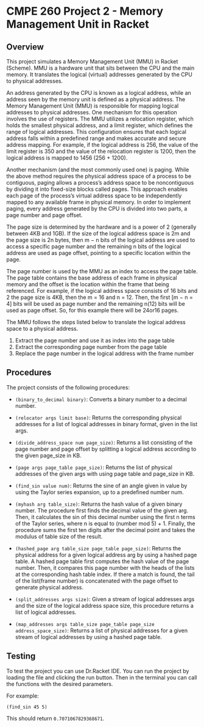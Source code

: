 # CMPE 260 Project 2 - Memory Management Unit in Racket

## Overview

This project simulates a Memory Management Unit (MMU) in Racket (Scheme). MMU is a hardware unit that sits between the CPU and the main memory. It translates the logical (virtual) addresses generated by the CPU to physical addresses.

An address generated by the CPU is known as a logical address, while an address seen by the memory unit is defined as a physical address. The Memory Management Unit (MMU) is responsible for mapping logical addresses to physical addresses. One mechanism for this operation involves the use of registers. The MMU utilizes a relocation register, which holds the smallest physical address, and a limit register, which defines the range of logical addresses. This configuration ensures that each logical address falls within a predefined range and makes accurate and secure address mapping. For example, if the logical address is 256, the value of the limit register is 350 and the value of the relocation register is 1200, then the logical address is mapped to 1456 (256 + 1200).

Another mechanism (and the most commonly used one) is paging. While the above method requires the physical address space of a process to be contiguous, paging allows a process’s address space to be noncontiguous by dividing it into fixed-size blocks called pages. This approach enables each page of the process’s virtual address space to be independently mapped to any available frame in physical memory. In order to implement paging, every address generated by the CPU is divided into two parts, a page number and page offset.

The page size is determined by the hardware and is a power of 2 (generally between 4KB and 1GB). If the size of the logical address space is 2m and the page size is 2n bytes, then m − n bits of the logical address are used to access a specific page number and the remaining n bits of the logical address are used as page offset, pointing to a specific location within the page.

The page number is used by the MMU as an index to access the page table. The page table contains the base address of each frame in physical memory and the offset is the location within the frame that being referenced. For example, if the logical address space consists of 16 bits and 2 the page size is 4KB, then the m = 16 and n = 12. Then, the first [m − n = 4] bits will be used as page number and the remaining n(12) bits will be used as page offset. So, for this example there will be 24or16 pages.

The MMU follows the steps listed below to translate the logical address space to a physical address.

1. Extract the page number and use it as index into the page table
2. Extract the corresponding page number from the page table
3. Replace the page number in the logical address with the frame number

## Procedures

The project consists of the following procedures:

- `(binary_to_decimal binary)`: Converts a binary number to a decimal number.

- `(relocator args limit base)`: Returns the corresponding physical addresses for a list of logical addresses in binary format, given in the list args.

- `(divide_address_space num page_size)`: Returns a list consisting of the page number and page offset by splitting a logical address according to the given page_size in KB.

- `(page args page_table page_size)`: Returns the list of physical addresses of the given args with using page table and page_size in KB.

- `(find_sin value num)`: Returns the sine of an angle given in value by using the Taylor series expansion, up to a predefined number num.

- `(myhash arg table_size)`: Returns the hash value of a given binary number. The procedure first finds the decimal value of the given arg. Then, it calculates the sin of this decimal number using the first n terms of the Taylor series, where n is equal to (number mod 5) + 1. Finally, the procedure sums the first ten digits after the decimal point and takes the modulus of table size of the result.

- `(hashed_page arg table_size page_table page_size)`: Returns the physical address for a given logical address arg by using a hashed page table. A hashed page table first computes the hash value of the page number. Then, it compares this page number with the heads of the lists at the corresponding hash table index. If there a match is found, the tail of the list(frame number) is concatenated with the page offset to generate physical address.

- `(split_addresses args size)`: Given a stream of logical addresses args and the size of the logical address space size, this procedure returns a list of logical addresses.

- `(map_addresses args table_size page_table page_size address_space_size)`: Returns a list of physical addresses for a given stream of logical addresses by using a hashed page table.

## Testing

To test the project you can use Dr.Racket IDE. You can run the project by loading the file and clicking the run button. Then in the terminal you can call the functions with the desired parameters.

For example:

```racket
(find_sin 45 5)
```

This should return `0.7071067829368671`.
